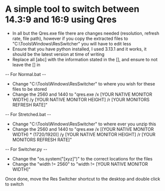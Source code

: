 # A simple tool to switch between 14.3:9 and 16:9 using Qres

- In all but the Qres.exe file there are changes needed (resolution, refresh rate, file path), however if you copy the extracted files to "C:\Tools\Windows\ResSwitcher" you will have to edit less
- Ensure that you have python installed, I used 3.13.1 and it works, it should be the latest version at time of writing
- Replace all [abc] with the information stated in the [], and ensure to not leave the [] in

-- For Normal.bat -- 

- Change "C:\Tools\Windows\ResSwitcher" to where you wish for these files to be stored
- Change the 2560 and 1440 to "qres.exe /x [YOUR NATIVE MONITOR WIDTH] /y [YOUR NATIVE MONITOR HEIGHT] /r [YOUR MONITORS REFRESH RATE]"

-- For Stretched.bat -- 

- Change "C:\Tools\Windows\ResSwitcher" to where ever you unzip this
- Change the 2560 and 1440 to "qres.exe /x [(YOUR NATIVE MONITOR WIDTH) * (1720/1920)] /y [YOUR NATIVE MONITOR HEIGHT] /r [YOUR MONITORS REFRESH RATE]"

-- For Switcher.py -- 

- Change the "os.system("[xyz]")" to the correct locations for the files
- Change the "width != 2560" to "width != [YOUR NATIVE MONITOR WIDTH]"

Once done, move the Res Switcher shortcut to the desktop and double click to switch
